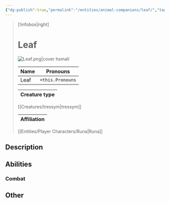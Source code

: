 ```yaml
---
{"dg-publish":true,"permalink":"/entities/animal-companions/leaf/","tags":["Creature"]}
---
```



> [!infobox|right]
> # Leaf
> ![Leaf.png|cover hsmall](/img/user/Images/Creatures/Leaf.png)
> 
> Name | Pronouns |
> ---|---|
> Leaf | `=this.Pronouns` |
> 
> Creature type |
> ---|
> [[Creatures/tressym\|tressym]]
> 
> Affiliation |
> ---|
> [[Entities/Player Characters/Runa\|Runa]]





## Description

## Abilities 

### Combat

## Other

